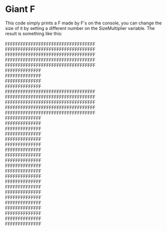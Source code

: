 # Giant F
This code simply prints a F made by F's on the console, you can change the size of it by setting a different number on the SizeMultiplier variable. The result is something like this:
<br>
<br>
FFFFFFFFFFFFFFFFFFFFFFFFFFFFFFFFFFF<br>
FFFFFFFFFFFFFFFFFFFFFFFFFFFFFFFFFFF<br>
FFFFFFFFFFFFFFFFFFFFFFFFFFFFFFFFFFF<br>
FFFFFFFFFFFFFFFFFFFFFFFFFFFFFFFFFFF<br>
FFFFFFFFFFFFFFFFFFFFFFFFFFFFFFFFFFF<br>
FFFFFFFFFFFFFF<br>
FFFFFFFFFFFFFF<br>
FFFFFFFFFFFFFF<br>
FFFFFFFFFFFFFF<br>
FFFFFFFFFFFFFFFFFFFFFFFFFFFFFFFFFFF<br>
FFFFFFFFFFFFFFFFFFFFFFFFFFFFFFFFFFF<br>
FFFFFFFFFFFFFFFFFFFFFFFFFFFFFFFFFFF<br>
FFFFFFFFFFFFFFFFFFFFFFFFFFFFFFFFFFF<br>
FFFFFFFFFFFFFFFFFFFFFFFFFFFFFFFFFFF<br>
FFFFFFFFFFFFFF<br>
FFFFFFFFFFFFFF<br>
FFFFFFFFFFFFFF<br>
FFFFFFFFFFFFFF<br>
FFFFFFFFFFFFFF<br>
FFFFFFFFFFFFFF<br>
FFFFFFFFFFFFFF<br>
FFFFFFFFFFFFFF<br>
FFFFFFFFFFFFFF<br>
FFFFFFFFFFFFFF<br>
FFFFFFFFFFFFFF<br>
FFFFFFFFFFFFFF<br>
FFFFFFFFFFFFFF<br>
FFFFFFFFFFFFFF<br>
FFFFFFFFFFFFFF<br>
FFFFFFFFFFFFFF<br>
FFFFFFFFFFFFFF<br>
FFFFFFFFFFFFFF<br>
FFFFFFFFFFFFFF<br>
FFFFFFFFFFFFFF<br>
FFFFFFFFFFFFFF<br>
